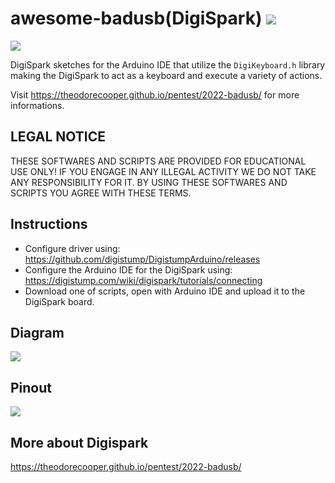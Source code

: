 # awesome-badusb(DigiSpark) <img src = 'https://camo.githubusercontent.com/abb97269de2982c379cbc128bba93ba724d8822bfbe082737772bd4feb59cb54/68747470733a2f2f63646e2e7261776769742e636f6d2f73696e647265736f726875732f617765736f6d652f643733303566333864323966656437386661383536353265336136336531353464643865383832392f6d656469612f62616467652e737667'></img>    
<img src = 'https://repository-images.githubusercontent.com/463899063/96e0ba5c-6e0b-490a-baca-b2f67006e01b'><img>    

  DigiSpark sketches for the Arduino IDE that utilize the `DigiKeyboard.h` library making the DigiSpark to act as a keyboard and execute a variety of actions.
  
Visit <a href='https://theodorecooper.github.io/pentest/2022-badusb/'>https://theodorecooper.github.io/pentest/2022-badusb/</a> for more informations.

## LEGAL NOTICE
THESE SOFTWARES AND SCRIPTS ARE PROVIDED FOR EDUCATIONAL USE ONLY! IF YOU ENGAGE IN ANY ILLEGAL ACTIVITY WE DO NOT TAKE ANY RESPONSIBILITY FOR IT. BY USING THESE SOFTWARES AND SCRIPTS YOU AGREE WITH THESE TERMS.

## Instructions
- Configure driver using: https://github.com/digistump/DigistumpArduino/releases
- Configure the Arduino IDE for the DigiSpark using: https://digistump.com/wiki/digispark/tutorials/connecting
- Download one of scripts, open with Arduino IDE and upload it to the DigiSpark board.

## Diagram
<img src = 'https://github.com/theodorecooper/awesome-badusb/blob/main/diagram.png'><img>

## Pinout
<img src = 'https://github.com/theodorecooper/awesome-badusb/blob/main/pinout.png'><img>

## More about Digispark
<a href='https://theodorecooper.github.io/pentest/2022-badusb/'>https://theodorecooper.github.io/pentest/2022-badusb/</a>
